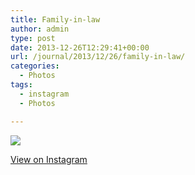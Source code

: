 ```yaml
---
title: Family-in-law
author: admin
type: post
date: 2013-12-26T12:29:41+00:00
url: /journal/2013/12/26/family-in-law/
categories:
  - Photos
tags:
  - instagram
  - Photos

---
```

<img src="http://lobban.org/wordpress//HLIC/31e0083dd4472af943d33367d24d2696.jpg" class="instagram-image" />

<p class="view-instagram">
  <a href="http://instagram.com/p/iYlXCdqllW/">View on Instagram</a>
</p>